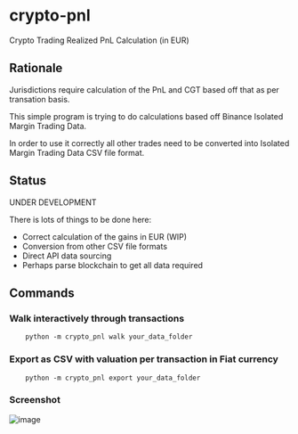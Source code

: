 # crypto-pnl
Crypto Trading Realized PnL Calculation (in EUR)

## Rationale
Jurisdictions require calculation of the PnL and CGT based off that as per transation basis.

This simple program is trying to do calculations based off Binance Isolated Margin Trading Data.

In order to use it correctly all other trades need to be converted into Isolated Margin Trading Data CSV file format.

## Status
UNDER DEVELOPMENT

There is lots of things to be done here:
 - Correct calculation of the gains in EUR (WIP)
 - Conversion from other CSV file formats
 - Direct API data sourcing
 - Perhaps parse blockchain to get all data required

## Commands

### Walk interactively through transactions
```
    python -m crypto_pnl walk your_data_folder
```

### Export as CSV with valuation per transaction in Fiat currency
```
    python -m crypto_pnl export your_data_folder
``` 

### Screenshot

![image](https://user-images.githubusercontent.com/80485211/146946307-bd7f9fad-78c1-49c5-acb2-11633f6198a5.png)
